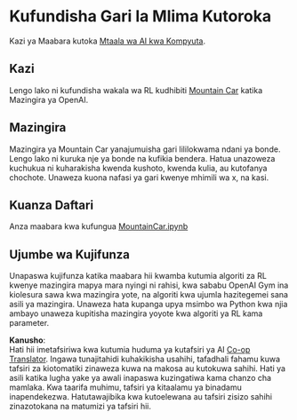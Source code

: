 <!--
CO_OP_TRANSLATOR_METADATA:
{
  "original_hash": "7bd8dc72040e98e35e7225e34058cd4e",
  "translation_date": "2025-08-25T20:59:25+00:00",
  "source_file": "lessons/6-Other/22-DeepRL/lab/README.md",
  "language_code": "sw"
}
-->
# Kufundisha Gari la Mlima Kutoroka

Kazi ya Maabara kutoka [Mtaala wa AI kwa Kompyuta](https://github.com/microsoft/ai-for-beginners).

## Kazi

Lengo lako ni kufundisha wakala wa RL kudhibiti [Mountain Car](https://www.gymlibrary.ml/environments/classic_control/mountain_car/) katika Mazingira ya OpenAI.

## Mazingira

Mazingira ya Mountain Car yanajumuisha gari lililokwama ndani ya bonde. Lengo lako ni kuruka nje ya bonde na kufikia bendera. Hatua unazoweza kuchukua ni kuharakisha kwenda kushoto, kwenda kulia, au kutofanya chochote. Unaweza kuona nafasi ya gari kwenye mhimili wa x, na kasi.

## Kuanza Daftari

Anza maabara kwa kufungua [MountainCar.ipynb](../../../../../../lessons/6-Other/22-DeepRL/lab/MountainCar.ipynb)

## Ujumbe wa Kujifunza

Unapaswa kujifunza katika maabara hii kwamba kutumia algoriti za RL kwenye mazingira mapya mara nyingi ni rahisi, kwa sababu OpenAI Gym ina kiolesura sawa kwa mazingira yote, na algoriti kwa ujumla hazitegemei sana asili ya mazingira. Unaweza hata kupanga upya msimbo wa Python kwa njia ambayo unaweza kupitisha mazingira yoyote kwa algoriti ya RL kama parameter.

**Kanusho**:  
Hati hii imetafsiriwa kwa kutumia huduma ya kutafsiri ya AI [Co-op Translator](https://github.com/Azure/co-op-translator). Ingawa tunajitahidi kuhakikisha usahihi, tafadhali fahamu kuwa tafsiri za kiotomatiki zinaweza kuwa na makosa au kutokuwa sahihi. Hati ya asili katika lugha yake ya awali inapaswa kuzingatiwa kama chanzo cha mamlaka. Kwa taarifa muhimu, tafsiri ya kitaalamu ya binadamu inapendekezwa. Hatutawajibika kwa kutoelewana au tafsiri zisizo sahihi zinazotokana na matumizi ya tafsiri hii.